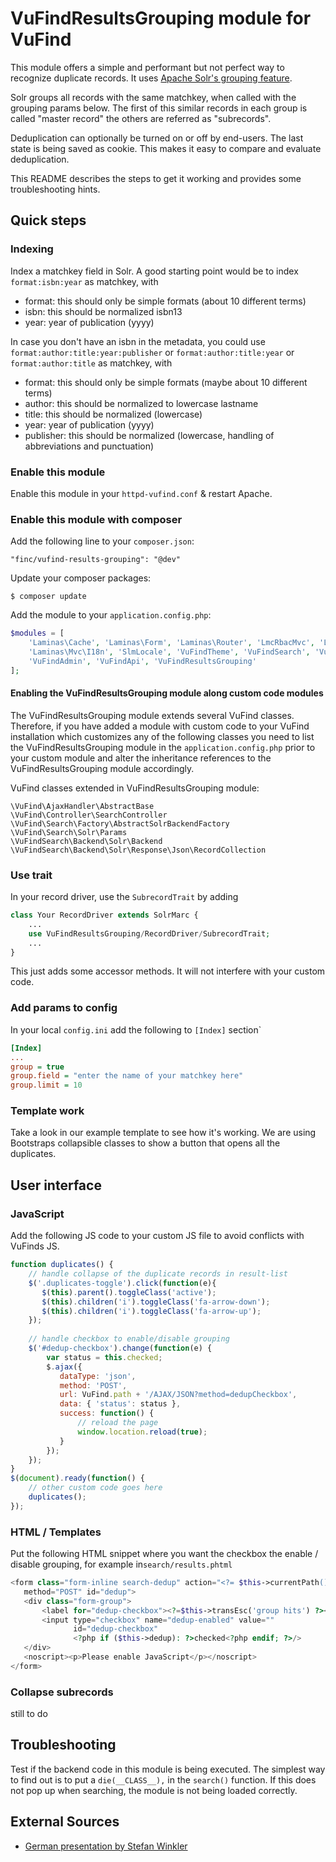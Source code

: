 # VuFindResultsGrouping module for VuFind

This module offers a simple and performant but not perfect way to recognize 
duplicate records. It uses [Apache Solr's grouping feature](https://solr.apache.org/guide/8_1/result-grouping.html). 

Solr groups all records with the same matchkey, when called with the grouping 
params below. The first of this similar records in each group is called "master
record" the others are referred as "subrecords". 

Deduplication can optionally be turned on or off by end-users. The last state is 
being saved as cookie. This makes it easy to compare and evaluate deduplication. 

This README describes the steps to get it working and provides some
troubleshooting hints. 

## Quick steps

### Indexing
Index a matchkey field in Solr. A good starting point would be to index 
   `format:isbn:year`
as matchkey, with
- format: this should only be simple formats (about 10 different terms)
- isbn: this should be normalized isbn13
- year: year of publication (yyyy)

In case you don't have an isbn in the metadata, you could use 
    `format:author:title:year:publisher`
or
    `format:author:title:year`
or
    `format:author:title`
as matchkey, with
- format: this should only be simple formats (maybe about 10 different terms)
- author: this should be normalized to lowercase lastname
- title: this should be normalized (lowercase)
- year: year of publication (yyyy)
- publisher: this should be normalized (lowercase, handling of abbreviations and punctuation)


### Enable this module
Enable this module in your `httpd-vufind.conf` & restart Apache.

### Enable this module with composer

Add the following line to your `composer.json`:

    "finc/vufind-results-grouping": "@dev"

Update your composer packages:

    $ composer update

Add the module to your `application.config.php`:

~~~php
$modules = [
    'Laminas\Cache', 'Laminas\Form', 'Laminas\Router', 'LmcRbacMvc', 'Laminas\I18n',
    'Laminas\Mvc\I18n', 'SlmLocale', 'VuFindTheme', 'VuFindSearch', 'VuFind',
    'VuFindAdmin', 'VuFindApi', 'VuFindResultsGrouping'
];
~~~

#### Enabling the VuFindResultsGrouping module along custom code modules

The VuFindResultsGrouping module extends several VuFind classes. Therefore, if
you have added a module with custom code to your VuFind installation which
customizes any of the following classes you need to list the VuFindResultsGrouping module
in the `application.config.php` prior to your custom module and alter the
inheritance references to the VuFindResultsGrouping module accordingly.

VuFind classes extended in VuFindResultsGrouping module:

    \VuFind\AjaxHandler\AbstractBase
    \VuFind\Controller\SearchController
    \VuFind\Search\Factory\AbstractSolrBackendFactory
    \VuFind\Search\Solr\Params
    \VuFindSearch\Backend\Solr\Backend
    \VuFindSearch\Backend\Solr\Response\Json\RecordCollection

### Use trait
In your record driver, use the `SubrecordTrait` by adding
~~~php
class Your RecordDriver extends SolrMarc {
    ...
    use VuFindResultsGrouping/RecordDriver/SubrecordTrait;
    ...   
}
~~~
This just adds some accessor methods. It will not interfere with your 
custom code. 

### Add params to config
In your local `config.ini` add the following to `[Index]` section`
~~~ini
[Index]
...
group = true
group.field = "enter the name of your matchkey here"
group.limit = 10
~~~

### Template work
Take a look in our example template to see how it's working. We are using 
Bootstraps collapsible classes to show a button that opens all the 
duplicates.

## User interface

### JavaScript
Add the following JS code to your custom JS file to avoid conflicts
with VuFinds JS. 

~~~javascript
function duplicates() {
    // handle collapse of the duplicate records in result-list
    $('.duplicates-toggle').click(function(e){
       $(this).parent().toggleClass('active');
       $(this).children('i').toggleClass('fa-arrow-down');
       $(this).children('i').toggleClass('fa-arrow-up');
    });
    
    // handle checkbox to enable/disable grouping
    $('#dedup-checkbox').change(function(e) {
        var status = this.checked;
        $.ajax({
           dataType: 'json',
           method: 'POST',
           url: VuFind.path + '/AJAX/JSON?method=dedupCheckbox',
           data: { 'status': status },
           success: function() {
               // reload the page
               window.location.reload(true);
           }
        });
    });
}
$(document).ready(function() {    
    // other custom code goes here
    duplicates();
});
~~~

### HTML / Templates
Put the following HTML snippet where you want the checkbox 
the enable / disable grouping, for example in`search/results.phtml`

~~~php
<form class="form-inline search-dedup" action="<?= $this->currentPath() ?>"
   method="POST" id="dedup">
   <div class="form-group">
       <label for="dedup-checkbox"><?=$this->transEsc('group hits') ?></label>
       <input type="checkbox" name="dedup-enabled" value=""
              id="dedup-checkbox"
              <?php if ($this->dedup): ?>checked<?php endif; ?>/>
   </div>
   <noscript><p>Please enable JavaScript</p></noscript>
</form>
~~~


### Collapse subrecords

still to do

## Troubleshooting

Test if the backend code in this module is being executed. The simplest way to 
find out is to put a `die(__CLASS__),` in the `search()` function. If this does not
pop up when searching, the module is not being loaded correctly.

## External Sources
* [German presentation by Stefan Winkler](https://www.vufind.de/wp-content/uploads/2018/09/2-1-Grouping-Deduplizierung-mit-Matchkeys-in-BOSS3-VuFind-AWT-2018.pdf) 
